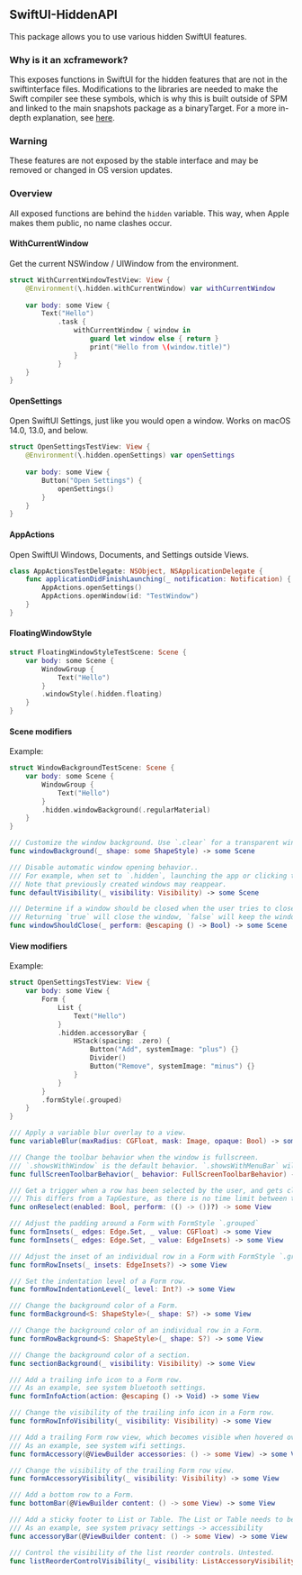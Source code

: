 ## SwiftUI-HiddenAPI

This package allows you to use various hidden SwiftUI features.

### Why is it an xcframework?
This exposes functions in SwiftUI for the hidden features that are not in the swiftinterface files.
Modifications to the libraries are needed to make the Swift compiler see these symbols, which is why this is built outside of SPM and linked to the main snapshots package as a binaryTarget.
For a more in-depth explanation, see [here](https://github.com/EmergeTools/SnapshotPreviews-iOS/tree/main/PreviewsSupport).

### Warning
These features are not exposed by the stable interface and may be removed or changed in OS version updates.

### Overview
All exposed functions are behind the `hidden` variable. This way, when Apple makes them public, no name clashes occur.


#### WithCurrentWindow
Get the current NSWindow / UIWindow from the environment.

```swift
struct WithCurrentWindowTestView: View {
    @Environment(\.hidden.withCurrentWindow) var withCurrentWindow
    
    var body: some View {
        Text("Hello")
            .task {
                withCurrentWindow { window in
                    guard let window else { return }
                    print("Hello from \(window.title)")
                }
            }
    }
}
```

#### OpenSettings
Open SwiftUI Settings, just like you would open a window.
Works on macOS 14.0, 13.0, and below.

```swift
struct OpenSettingsTestView: View {
    @Environment(\.hidden.openSettings) var openSettings
    
    var body: some View {
        Button("Open Settings") {
            openSettings()
        }
    }
}
```

#### AppActions
Open SwiftUI Windows, Documents, and Settings outside Views.

```swift
class AppActionsTestDelegate: NSObject, NSApplicationDelegate {
    func applicationDidFinishLaunching(_ notification: Notification) {
        AppActions.openSettings()
        AppActions.openWindow(id: "TestWindow")
    }
}
```

#### FloatingWindowStyle
```swift
struct FloatingWindowStyleTestScene: Scene {
    var body: some Scene {
        WindowGroup {
            Text("Hello")
        }
        .windowStyle(.hidden.floating)
    }
}
```

#### Scene modifiers
Example:
```swift
struct WindowBackgroundTestScene: Scene {
    var body: some Scene {
        WindowGroup {
            Text("Hello")
        }
        .hidden.windowBackground(.regularMaterial)
    }
}
```

```swift
/// Customize the window background. Use `.clear` for a transparent window, use `.*Material` for a blurred background
func windowBackground(_ shape: some ShapeStyle) -> some Scene
```

```swift
/// Disable automatic window opening behavior..
/// For example, when set to `.hidden`, launching the app or clicking the app icon won't create a new window of that scene.
/// Note that previously created windows may reappear.
func defaultVisibility(_ visibility: Visibility) -> some Scene
```

```swift
/// Determine if a window should be closed when the user tries to close the window.
/// Returning `true` will close the window, `false` will keep the window open.
func windowShouldClose(_ perform: @escaping () -> Bool) -> some Scene
```

#### View modifiers
Example:
```swift
struct OpenSettingsTestView: View {
    var body: some View {
        Form {
            List {
                Text("Hello")
            }
            .hidden.accessoryBar {
                HStack(spacing: .zero) {
                    Button("Add", systemImage: "plus") {}
                    Divider()
                    Button("Remove", systemImage: "minus") {}
                }
            }
        }
        .formStyle(.grouped)
    }
}

```

```swift
/// Apply a variable blur overlay to a view.
func variableBlur(maxRadius: CGFloat, mask: Image, opaque: Bool) -> some View
```

```swift
/// Change the toolbar behavior when the window is fullscreen.
/// `.showsWithWindow` is the default behavior. `.showsWithMenuBar` will hide the toolbar when fullscreen.
func fullScreenToolbarBehavior(_ behavior: FullScreenToolbarBehavior) -> some View
```

```swift
/// Get a trigger when a row has been selected by the user, and gets clicked again.
/// This differs from a TapGesture, as there is no time limit between the clicks.
func onReselect(enabled: Bool, perform: (() -> ())?) -> some View
```

```swift
/// Adjust the padding around a Form with FormStyle `.grouped`
func formInsets(_ edges: Edge.Set, _ value: CGFloat) -> some View
func formInsets(_ edges: Edge.Set, _ value: EdgeInsets) -> some View
```

```swift
/// Adjust the inset of an individual row in a Form with FormStyle `.grouped`
func formRowInsets(_ insets: EdgeInsets?) -> some View
```

```swift
/// Set the indentation level of a Form row.
func formRowIndentationLevel(_ level: Int?) -> some View
```

```swift
/// Change the background color of a Form.
func formBackground<S: ShapeStyle>(_ shape: S?) -> some View
```

```swift
/// Change the background color of an individual row in a Form.
func formRowBackground<S: ShapeStyle>(_ shape: S?) -> some View
```

```swift
/// Change the background color of a section.
func sectionBackground(_ visibility: Visibility) -> some View
```

```swift
/// Add a trailing info icon to a Form row.
/// As an example, see system bluetooth settings.
func formInfoAction(action: @escaping () -> Void) -> some View
```

```swift
/// Change the visibility of the trailing info icon in a Form row.
func formRowInfoVisibility(_ visibility: Visibility) -> some View
```

```swift
/// Add a trailing Form row view, which becomes visible when hovered over the row.
/// As an example, see system wifi settings.
func formAccessory(@ViewBuilder accessories: () -> some View) -> some View
```

```swift
/// Change the visibility of the trailing Form row view.
func formAccessoryVisibility(_ visibility: Visibility) -> some View
```

```swift
/// Add a bottom row to a Form.
func bottomBar(@ViewBuilder content: () -> some View) -> some View
```

```swift
/// Add a sticky footer to List or Table. The List or Table needs to be wrapped in a Form with style `grouped`.
/// As an example, see system privacy settings -> accessibility
func accessoryBar(@ViewBuilder content: () -> some View) -> some View
```

```swift
/// Control the visibility of the list reorder controls. Untested.
func listReorderControlVisibility(_ visibility: ListAccessoryVisibility) -> some View
```
